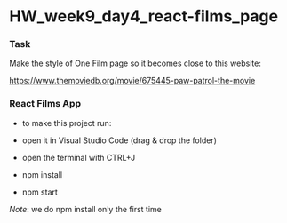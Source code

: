 # HW_week9_day4_react-films_page


### Task

Make the style of One Film page so it becomes close to this website:

https://www.themoviedb.org/movie/675445-paw-patrol-the-movie



### React Films App

- to make this project run:

- open it in Visual Studio Code (drag & drop the folder)

- open the terminal with CTRL+J

- npm install

- npm start

*Note*: we do npm install only the first time
